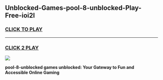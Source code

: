 
## Unblocked-Games-pool-8-unblocked-Play-Free-ioi2l
<h3>
<a href="https://premium76.site?title=pool-8-unblocked&ref=18A1">CLICK TO PLAY</a></h3>
<hr>

<h3>
<a href="https://premium76.site?title=pool-8-unblocked&ref=18A1">CLICK 2 PLAY</a>
  
</h3>

<a href="https://premium76.site?title=pool-8-unblocked&ref=18A1"><img src="https://clearcache.store/games.png"></a>


**pool-8-unblocked games unblocked: Your Gateway to Fun and Accessible Online Gaming**
